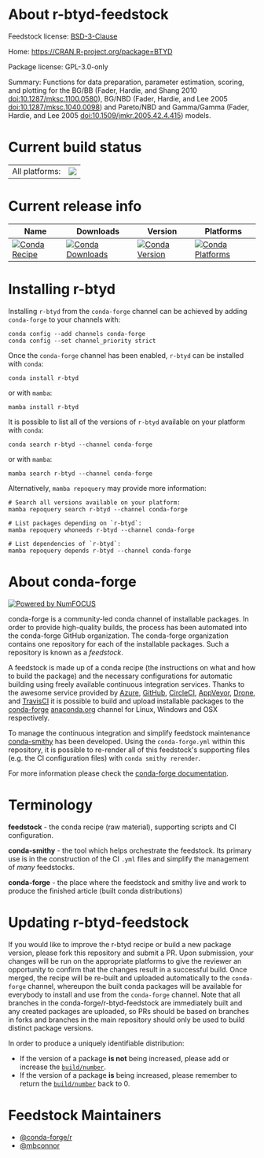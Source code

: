 About r-btyd-feedstock
======================

Feedstock license: [BSD-3-Clause](https://github.com/conda-forge/r-btyd-feedstock/blob/main/LICENSE.txt)

Home: https://CRAN.R-project.org/package=BTYD

Package license: GPL-3.0-only

Summary: Functions for data preparation, parameter estimation, scoring, and plotting for the BG/BB (Fader, Hardie, and Shang 2010 <doi:10.1287/mksc.1100.0580>), BG/NBD (Fader, Hardie, and Lee 2005 <doi:10.1287/mksc.1040.0098>) and Pareto/NBD and Gamma/Gamma (Fader, Hardie, and Lee 2005 <doi:10.1509/jmkr.2005.42.4.415>) models.

Current build status
====================


<table><tr><td>All platforms:</td>
    <td>
      <a href="https://dev.azure.com/conda-forge/feedstock-builds/_build/latest?definitionId=11368&branchName=main">
        <img src="https://dev.azure.com/conda-forge/feedstock-builds/_apis/build/status/r-btyd-feedstock?branchName=main">
      </a>
    </td>
  </tr>
</table>

Current release info
====================

| Name | Downloads | Version | Platforms |
| --- | --- | --- | --- |
| [![Conda Recipe](https://img.shields.io/badge/recipe-r--btyd-green.svg)](https://anaconda.org/conda-forge/r-btyd) | [![Conda Downloads](https://img.shields.io/conda/dn/conda-forge/r-btyd.svg)](https://anaconda.org/conda-forge/r-btyd) | [![Conda Version](https://img.shields.io/conda/vn/conda-forge/r-btyd.svg)](https://anaconda.org/conda-forge/r-btyd) | [![Conda Platforms](https://img.shields.io/conda/pn/conda-forge/r-btyd.svg)](https://anaconda.org/conda-forge/r-btyd) |

Installing r-btyd
=================

Installing `r-btyd` from the `conda-forge` channel can be achieved by adding `conda-forge` to your channels with:

```
conda config --add channels conda-forge
conda config --set channel_priority strict
```

Once the `conda-forge` channel has been enabled, `r-btyd` can be installed with `conda`:

```
conda install r-btyd
```

or with `mamba`:

```
mamba install r-btyd
```

It is possible to list all of the versions of `r-btyd` available on your platform with `conda`:

```
conda search r-btyd --channel conda-forge
```

or with `mamba`:

```
mamba search r-btyd --channel conda-forge
```

Alternatively, `mamba repoquery` may provide more information:

```
# Search all versions available on your platform:
mamba repoquery search r-btyd --channel conda-forge

# List packages depending on `r-btyd`:
mamba repoquery whoneeds r-btyd --channel conda-forge

# List dependencies of `r-btyd`:
mamba repoquery depends r-btyd --channel conda-forge
```


About conda-forge
=================

[![Powered by
NumFOCUS](https://img.shields.io/badge/powered%20by-NumFOCUS-orange.svg?style=flat&colorA=E1523D&colorB=007D8A)](https://numfocus.org)

conda-forge is a community-led conda channel of installable packages.
In order to provide high-quality builds, the process has been automated into the
conda-forge GitHub organization. The conda-forge organization contains one repository
for each of the installable packages. Such a repository is known as a *feedstock*.

A feedstock is made up of a conda recipe (the instructions on what and how to build
the package) and the necessary configurations for automatic building using freely
available continuous integration services. Thanks to the awesome service provided by
[Azure](https://azure.microsoft.com/en-us/services/devops/), [GitHub](https://github.com/),
[CircleCI](https://circleci.com/), [AppVeyor](https://www.appveyor.com/),
[Drone](https://cloud.drone.io/welcome), and [TravisCI](https://travis-ci.com/)
it is possible to build and upload installable packages to the
[conda-forge](https://anaconda.org/conda-forge) [anaconda.org](https://anaconda.org/)
channel for Linux, Windows and OSX respectively.

To manage the continuous integration and simplify feedstock maintenance
[conda-smithy](https://github.com/conda-forge/conda-smithy) has been developed.
Using the ``conda-forge.yml`` within this repository, it is possible to re-render all of
this feedstock's supporting files (e.g. the CI configuration files) with ``conda smithy rerender``.

For more information please check the [conda-forge documentation](https://conda-forge.org/docs/).

Terminology
===========

**feedstock** - the conda recipe (raw material), supporting scripts and CI configuration.

**conda-smithy** - the tool which helps orchestrate the feedstock.
                   Its primary use is in the construction of the CI ``.yml`` files
                   and simplify the management of *many* feedstocks.

**conda-forge** - the place where the feedstock and smithy live and work to
                  produce the finished article (built conda distributions)


Updating r-btyd-feedstock
=========================

If you would like to improve the r-btyd recipe or build a new
package version, please fork this repository and submit a PR. Upon submission,
your changes will be run on the appropriate platforms to give the reviewer an
opportunity to confirm that the changes result in a successful build. Once
merged, the recipe will be re-built and uploaded automatically to the
`conda-forge` channel, whereupon the built conda packages will be available for
everybody to install and use from the `conda-forge` channel.
Note that all branches in the conda-forge/r-btyd-feedstock are
immediately built and any created packages are uploaded, so PRs should be based
on branches in forks and branches in the main repository should only be used to
build distinct package versions.

In order to produce a uniquely identifiable distribution:
 * If the version of a package **is not** being increased, please add or increase
   the [``build/number``](https://docs.conda.io/projects/conda-build/en/latest/resources/define-metadata.html#build-number-and-string).
 * If the version of a package **is** being increased, please remember to return
   the [``build/number``](https://docs.conda.io/projects/conda-build/en/latest/resources/define-metadata.html#build-number-and-string)
   back to 0.

Feedstock Maintainers
=====================

* [@conda-forge/r](https://github.com/conda-forge/r/)
* [@mbconnor](https://github.com/mbconnor/)

